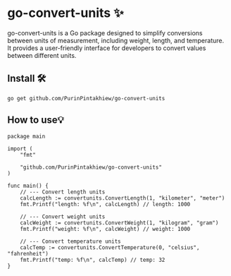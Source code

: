 # go-convert-units ✨
go-convert-units is a Go package designed to simplify conversions between units of measurement, including weight, length, and temperature. It provides a user-friendly interface for developers to convert values ​​between different units.

## Install 🛠️
```
go get github.com/PurinPintakhiew/go-convert-units
```
## How to use💡
```
package main

import (
	"fmt"

	"github.com/PurinPintakhiew/go-convert-units"
)

func main() {
	// --- Convert length units
	calcLength := convertunits.ConvertLength(1, "kilometer", "meter")
	fmt.Printf("length: %f\n", calcLength) // length: 1000

	// --- Convert weight units
	calcWeight := convertunits.ConvertWeight(1, "kilogram", "gram")
	fmt.Printf("weight: %f\n", calcWeight) // weight: 1000

	// --- Convert temperature units
	calcTemp := convertunits.ConvertTemperature(0, "celsius", "fahrenheit")
	fmt.Printf("temp: %f\n", calcTemp) // temp: 32
}
```
